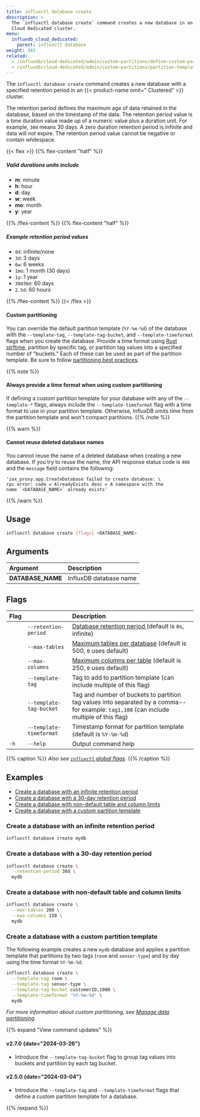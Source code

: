 ```yaml
---
title: influxctl database create
description: >
  The `influxctl database create` command creates a new database in an InfluxDB
  Cloud Dedicated cluster.
menu:
  influxdb_cloud_dedicated:
    parent: influxctl database
weight: 301
related:
  - /influxdb/cloud-dedicated/admin/custom-partitions/define-custom-partitions/
  - /influxdb/cloud-dedicated/admin/custom-partitions/partition-templates/
---
```


The `influxctl database create` command creates a new database with a specified
retention period in an {{< product-name omit=" Clustered" >}} cluster.

The retention period defines the maximum age of data retained in the database,
based on the timestamp of the data.
The retention period value is a time duration value made up of a numeric value
plus a duration unit. For example, `30d` means 30 days.
A zero duration retention period is infinite and data will not expire.
The retention period value cannot be negative or contain whitespace.

{{< flex >}}
{{% flex-content "half" %}}

##### Valid durations units include

- **m**: minute
- **h**: hour
- **d**: day
- **w**: week
- **mo**: month
- **y**: year

{{% /flex-content %}}
{{% flex-content "half" %}}

##### Example retention period values

- `0d`: infinite/none
- `3d`: 3 days
- `6w`: 6 weeks
- `1mo`: 1 month (30 days)
- `1y`: 1 year
- `30d30d`: 60 days
- `2.5d`: 60 hours

{{% /flex-content %}}
{{< /flex >}}

#### Custom partitioning

You can override the default partition template (`%Y-%m-%d`) of the database
with the `--template-tag`, `--template-tag-bucket`, and `--template-timeformat`
flags when you create the database.
Provide a time format using [Rust strftime](/influxdb/cloud-dedicated/admin/custom-partitions/partition-templates/#time-part-templates), partition by specific tag, or partition tag values
into a specified number of "buckets."
Each of these can be used as part of the partition template.
Be sure to follow [partitioning best practices](/influxdb/cloud-dedicated/admin/custom-partitions/best-practices/).

{{% note %}}
#### Always provide a time format when using custom partitioning

If defining a custom partition template for your database with any of the
`--template-*` flags, always include the `--template-timeformat` flag with a
time format to use in your partition template.
Otherwise, InfluxDB omits time from the partition template and won't compact partitions.
{{% /note %}}

{{% warn %}}
#### Cannot reuse deleted database names

You cannot reuse the name of a deleted database when creating a new database.
If you try to reuse the name, the API response status code
is `400` and the `message` field contains the following:

```text
'iox_proxy.app.CreateDatabase failed to create database: \
rpc error: code = AlreadyExists desc = A namespace with the
name `<DATABASE_NAME>` already exists'
```
{{% /warn %}}

## Usage

<!--Skip tests for database create and delete: namespaces aren't reusable-->
<!--pytest.mark.skip-->

```sh
influxctl database create [flags] <DATABASE_NAME>
```

## Arguments

| Argument          | Description            |
| :---------------- | :--------------------- |
| **DATABASE_NAME** | InfluxDB database name |

## Flags

| Flag |                         | Description                                                                                                                              |
| :--- | :---------------------- | :--------------------------------------------------------------------------------------------------------------------------------------- |
|      | `--retention-period`    | [Database retention period ](/influxdb/cloud-dedicated/admin/databases/#retention-periods)(default is `0s`, infinite)                                                                                    |
|      | `--max-tables`          | [Maximum tables per database](/influxdb/cloud-dedicated/admin/databases/#table-limit) (default is 500, `0` uses default)                                                                             |
|      | `--max-columns`         | [Maximum columns per table](/influxdb/cloud-dedicated/admin/databases/#column-limit) (default is 250, `0` uses default)                                                                               |
|      | `--template-tag`        | Tag to add to partition template (can include multiple of this flag)                                                                     |
|      | `--template-tag-bucket` | Tag and number of buckets to partition tag values into separated by a comma--for example: `tag1,100` (can include multiple of this flag) |
|      | `--template-timeformat` | Timestamp format for partition template (default is `%Y-%m-%d`)                                                                          |
| `-h` | `--help`                | Output command help                                                                                                                      |

{{% caption %}}
_Also see [`influxctl` global flags](/influxdb/cloud-dedicated/reference/cli/influxctl/#global-flags)._
{{% /caption %}}

## Examples

- [Create a database with an infinite retention period](#create-a-database-with-an-infinite-retention-period)
- [Create a database with a 30-day retention period](#create-a-database-with-a-30-day-retention-period)
- [Create a database with non-default table and column limits](#create-a-database-with-non-default-table-and-column-limits)
- [Create a database with a custom partition template](#create-a-database-with-a-custom-partition-template)

### Create a database with an infinite retention period

<!--Skip tests for database create and delete: namespaces aren't reusable-->
<!--pytest.mark.skip-->

```sh
influxctl database create mydb
```

### Create a database with a 30-day retention period

<!--Skip tests for database create and delete: namespaces aren't reusable-->
<!--pytest.mark.skip-->

```sh
influxctl database create \
  --retention-period 30d \
  mydb
```

### Create a database with non-default table and column limits

<!--Skip tests for database create and delete: namespaces aren't reusable-->
<!--pytest.mark.skip-->

```sh
influxctl database create \
  --max-tables 200 \
  --max-columns 150 \
  mydb
```

### Create a database with a custom partition template

The following example creates a new `mydb` database and applies a partition
template that partitions by two tags (`room` and `sensor-type`) and by day using
the time format `%Y-%m-%d`:

<!--Skip tests for database create and delete: namespaces aren't reusable-->
<!--pytest.mark.skip-->

```sh
influxctl database create \
  --template-tag room \
  --template-tag sensor-type \
  --template-tag-bucket customerID,1000 \
  --template-timeformat '%Y-%m-%d' \
  mydb
```

_For more information about custom partitioning, see
[Manage data partitioning](/influxdb/cloud-dedicated/admin/custom-partitions/)._

{{% expand "View command updates" %}}

#### v2.7.0 {date="2024-03-26"}

- Introduce the `--template-tag-bucket` flag to group tag values into buckets
  and partition by each tag bucket.

#### v2.5.0 {date="2024-03-04"}

- Introduce the `--template-tag` and `--template-timeformat` flags that define
  a custom partition template for a database.

{{% /expand %}}
